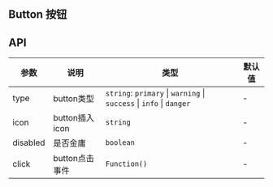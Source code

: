 ## Button 按钮

<ClientOnly>
  <xo-button/>
</ClientOnly>

## API
|参数|说明|类型|默认值|
|---|---|---|---|
|type|button类型|`string`: `primary` \| `warning` \| `success` \| `info` \| `danger` |-|
|icon|button插入icon|`string`|-|
|disabled|是否金庸|`boolean`|-|
|click|button点击事件|`Function()`|-|

